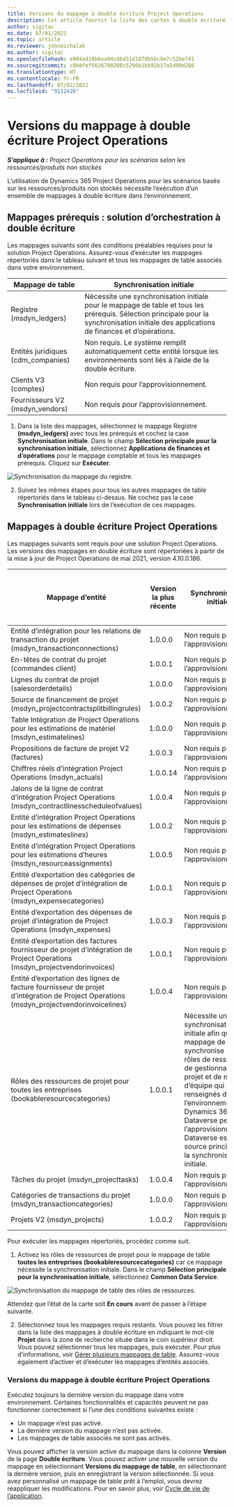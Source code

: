 ```yaml
---
title: Versions du mappage à double écriture Project Operations
description: Cet article fournit la liste des cartes à double écriture requises pour Dynamics 365 Project Operations.
author: sigitac
ms.date: 07/01/2021
ms.topic: article
ms.reviewer: johnmichalak
ms.author: sigitac
ms.openlocfilehash: e904ad18b6ea94cd6d31d1878b5bc9e7c52be741
ms.sourcegitcommit: c8b8fef5626790208c5290b1bb92b17a5d90d286
ms.translationtype: HT
ms.contentlocale: fr-FR
ms.lasthandoff: 07/02/2022
ms.locfileid: "9112426"
---
```

# <a name="project-operations-dual-write-map-versions"></a>Versions du mappage à double écriture Project Operations

_**S’applique à :** Project Operations pour les scénarios selon les ressources/produits non stockés_

L’utilisation de Dynamics 365 Project Operations pour les scénarios basés sur les ressources/produits non stockés nécessite l’exécution d’un ensemble de mappages à double écriture dans l’environnement. 

## <a name="prerequisite-maps-dual-write-orchestration-solution"></a>Mappages prérequis : solution d’orchestration à double écriture

Les mappages suivants sont des conditions préalables requises pour la solution Project Operations. Assurez-vous d’exécuter les mappages répertoriés dans le tableau suivant et tous les mappages de table associés dans votre environnement.

| Mappage de table | Synchronisation initiale |
| --- | --- |
| Registre (msdyn_ledgers) | Nécessite une synchronisation initiale pour le mappage de table et tous les prérequis. Sélection principale pour la synchronisation initiale des applications de finances et d’opérations. |
| Entités juridiques (cdm_companies) | Non requis. Le système remplit automatiquement cette entité lorsque les environnements sont liés à l’aide de la double écriture. |
| Clients V3 (comptes) | Non requis pour l’approvisionnement. |
| Fournisseurs V2 (msdyn_vendors) | Non requis pour l’approvisionnement. |

1. Dans la liste des mappages, sélectionnez le mappage Registre **(msdyn\_ledgers)** avec tous les prérequis et cochez la case **Synchronisation initiale**. Dans le champ **Sélection principale pour la synchronisation initiale**, sélectionnez **Applications de finances et d’opérations** pour le mappage comptable et tous les mappages prérequis. Cliquez sur **Exécuter**.

![Synchronisation du mappage du registre.](media/DW6.png)

2. Suivez les mêmes étapes pour tous les autres mappages de table répertoriés dans le tableau ci-dessus. Ne cochez pas la case **Synchronisation initiale** lors de l’exécution de ces mappages.

## <a name="project-operations-dual-write-maps"></a>Mappages à double écriture Project Operations

Les mappages suivants sont requis pour une solution Project Operations. Les versions des mappages en double écriture sont répertoriées à partir de la mise à jour de Project Operations de mai 2021, version 4.10.0.186.

| Mappage d’entité | Version la plus récente | Synchronisation initiale | Version requise de Dynamics 365 Finance |
| --- | --- | --- | --- |
| Entité d’intégration pour les relations de transaction du projet (msdyn\_transactionconnections) | 1.0.0.0 | Non requis pour l’approvisionnement. ||
| En-têtes de contrat du projet (commandes client) | 1.0.0.1 | Non requis pour l’approvisionnement. ||
| Lignes du contrat de projet (salesorderdetails) | 1.0.0.0 | Non requis pour l’approvisionnement. ||
| Source de financement de projet (msdyn_projectcontractsplitbillingrules) | 1.0.0.2 | Non requis pour l’approvisionnement. ||
| Table Intégration de Project Operations pour les estimations de matériel (msdyn\_estimatelines) | 1.0.0.0 | Non requis pour l’approvisionnement. ||
| Propositions de facture de projet V2 (factures) | 1.0.0.3 | Non requis pour l’approvisionnement. ||
| Chiffres réels d’intégration Project Operations (msdyn_actuals) | 1.0.0.14 | Non requis pour l’approvisionnement. ||
| Jalons de la ligne de contrat d’intégration Project Operations (msdyn_contractlinesscheduleofvalues) | 1.0.0.4 | Non requis pour l’approvisionnement. ||
| Entité d’intégration Project Operations pour les estimations de dépenses (msdyn_estimateslines) | 1.0.0.2 | Non requis pour l’approvisionnement. ||
| Entité d’intégration Project Operations pour les estimations d’heures (msdyn_resourceassignments) | 1.0.0.5 | Non requis pour l’approvisionnement. ||
| Entité d’exportation des catégories de dépenses de projet d’intégration de Project Operations (msdyn_expensecategories) | 1.0.0.1 | Non requis pour l’approvisionnement. ||
| Entité d’exportation des dépenses de projet d’intégration de Project Operations (msdyn_expenses) | 1.0.0.3 | Non requis pour l’approvisionnement. ||
| Entité d’exportation des factures fournisseur de projet d’intégration de Project Operations (msdyn_projectvendorinvoices) | 1.0.0.1 | Non requis pour l’approvisionnement. |10.0.26 ou version ultérieure|
| Entité d’exportation des lignes de facture fournisseur de projet d’intégration de Project Operations (msdyn_projectvendorinvoicelines) | 1.0.0.4 | Non requis pour l’approvisionnement. | 10.0.26 ou version ultérieure |
| Rôles des ressources de projet pour toutes les entreprises (bookableresourcecategories) | 1.0.0.1 | Nécessite une synchronisation initiale afin que le mappage de table synchronise les rôles de ressources de gestionnaire de projet et de membre d’équipe qui sont renseignés dans l’environnement Dynamics 365 Dataverse pendant l’approvisionnement. Dataverse est la source principale de la synchronisation initiale. ||
| Tâches du projet (msdyn_projecttasks) | 1.0.0.4 | Non requis pour l’approvisionnement. ||
| Catégories de transactions du projet (msdyn_transactioncategories) | 1.0.0.0 | Non requis pour l’approvisionnement. ||
| Projets V2 (msdyn_projects) | 1.0.0.2 | Non requis pour l’approvisionnement. ||

Pour exécuter les mappages répertoriés, procédez comme suit.

1. Activez les rôles de ressources de projet pour le mappage de table **toutes les entreprises (bookableresourcecategories)** car ce mappage nécessite la synchronisation initiale. Dans le champ **Sélection principale pour la synchronisation initiale**, sélectionnez **Common Data Service**. 

 ![Synchronisation du mappage de table des rôles de ressources.](media/6ResourceInitialSync.jpg)

 Attendez que l’état de la carte soit **En cours** avant de passer à l’étape suivante.

2. Sélectionnez tous les mappages requis restants. Vous pouvez les filtrer dans la liste des mappages à double écriture en indiquant le mot-clé **Projet** dans la zone de recherche située dans le coin supérieur droit. Vous pouvez sélectionner tous les mappages, puis exécuter. Pour plus d’informations, voir [Gérer plusieurs mappages de table](/dynamics365/fin-ops-core/dev-itpro/data-entities/dual-write/multiple-entity-maps). Assurez-vous également d’activer et d’exécuter les mappages d’entités associés.

### <a name="project-operations-dual-write-map-versions"></a>Versions du mappage à double écriture Project Operations

Exécutez toujours la dernière version du mappage dans votre environnement. Certaines fonctionnalités et capacités peuvent ne pas fonctionner correctement si l’une des conditions suivantes existe :

- Un mappage n’est pas activé.
- La dernière version du mappage n’est pas activée. 
- Les mappages de table associés ne sont pas activés.

Vous pouvez afficher la version active du mappage dans la colonne **Version** de la page **Double écriture**. Vous pouvez activer une nouvelle version du mappage en sélectionnant **Versions du mappage de table**, en sélectionnant la dernière version, puis en enregistrant la version sélectionnée. Si vous avez personnalisé un mappage de table prêt à l’emploi, vous devrez réappliquer les modifications. Pour en savoir plus, voir [Cycle de vie de l’application](/dynamics365/fin-ops-core/dev-itpro/data-entities/dual-write/app-lifecycle-management).
